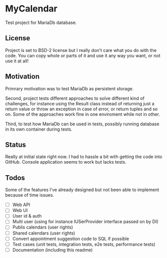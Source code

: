 # MyCalendar

Test project for MariaDb database. 

## License

Project is set to BSD-2 license but I really don't care what you do with the code. You can copy whole or parts of it and use it any way you want, or not use it at all!

## Motivation

Primrary motivation was to test MariaDb as persistent storage.

Second, project tests different approaches to solve different kind of challenges, for instance using the Result class instead of returning just a return value or throw an exception in case of error, or return tuples and so on. Some of the approaches work fine in one enviroment while not in other.

Third, to test how MariaDb can be used in tests, possibly running database in its own container during tests.

## Status

Really at initial state right now. I had to hassle a bit with getting the code into GitHub. Console application seems to work but lacks tests.

## Todos

Some of the features I've already designed but not been able to implement because of time issues.

- [ ] Web API
- [ ] Web UI
- [ ] User id & auth
- [ ] Multi user (using for instance IUSerProvider interface passed on by DI)
- [ ] Publis calendars (user rights)
- [ ] Shared calendars (user rights)
- [ ] Convert appointment suggestion code to SQL if possible
- [ ] Test cases (unit tests, integration tests, e2e tests, performance tests)
- [ ] Documentation (including this readme)
